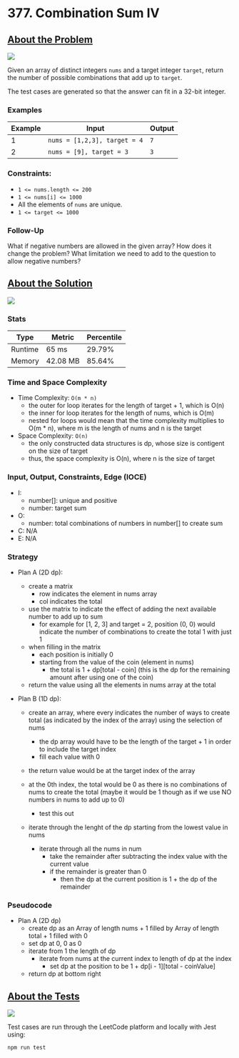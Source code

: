 # 377. Combination Sum IV

## <a href='https://leetcode.com/problems/combination-sum-iv/?envType=daily-question&envId=2023-09-09'>About the Problem</a>

<img src='https://img.shields.io/badge/LeetCode-FFA116.svg?style=for-the-badge&logo=LeetCode&logoColor=white' />

Given an array of distinct integers `nums` and a target integer `target`, return the number of possible combinations that add up to `target`.

The test cases are generated so that the answer can fit in a 32-bit integer.

### Examples

| Example| Input | Output |
| --- | --- | --- |
| 1 | `nums = [1,2,3], target = 4` | `7` |
| 2 | `nums = [9], target = 3` | `3` |

### Constraints:

- `1 <= nums.length <= 200`
- `1 <= nums[i] <= 1000`
- All the elements of `nums` are unique.
- `1 <= target <= 1000`

### Follow-Up

What if negative numbers are allowed in the given array? How does it change the problem? What limitation we need to add to the question to allow negative numbers?

## <a href='./combinationSum4.js'>About the Solution</a>

<img src='https://img.shields.io/badge/JavaScript-F7DF1E.svg?style=for-the-badge&logo=JavaScript&logoColor=black' />

### Stats
| Type | Metric | Percentile |
| --- | --- | --- |
| Runtime | 65 ms | 29.79% |
| Memory | 42.08 MB | 85.64% |

### Time and Space Complexity
  - Time Complexity: `O(m * n)`
    - the outer for loop iterates for the length of target + 1, which is O(n)
    - the inner for loop iterates for the length of nums, which is O(m)
    - nested for loops would mean that the time complexity multiplies to O(m * n), where m is the length of nums and n is the target
  - Space Complexity: `O(n)`
    - the only constructed data structures is dp, whose size is contigent on the size of target
    - thus, the space complexity is O(n), where n is the size of target

### Input, Output, Constraints, Edge (IOCE)

  - I:
    - number[]: unique and positive
    - number: target sum
  - O:
    - number: total combinations of numbers in number[] to create sum
  - C: N/A
  - E: N/A

### Strategy
- Plan A (2D dp):
  - create a matrix
    - row indicates the element in nums array
    - col indicates the total
  - use the matrix to indicate the effect of adding the next available number to add up to sum
    - for example for [1, 2, 3] and target = 2, position (0, 0) would indicate the number of combinations to create the total 1 with just 1
  - when filling in the matrix
    - each position is initially 0
    - starting from the value of the coin (element in nums)
      - the total is 1 + dp[total - coin] (this is the dp for the remaining amount after using one of the coin)
  - return the value using all the elements in nums array at the total

- Plan B (1D dp):
  - create an array, where every indicates the number of ways to create total (as indicated by the index of the array) using the selection of nums
    - the dp array would have to be the length of the target + 1 in order to include the target index
    - fill each value with 0
  - the return value would be at the target index of the array

  - at the 0th index, the total would be 0 as there is no combinations of nums to create the total (maybe it would be 1 though as if we use NO numbers in nums to add up to 0)
    - test this out

  - iterate through the lenght of the dp starting from the lowest value in nums
    - iterate through all the nums in num
      - take the remainder after subtracting the index value with the current value
      - if the remainder is greater than 0
        - then the dp at the current position is 1 + the dp of the remainder

### Pseudocode
- Plan A (2D dp)
  - create dp as an Array of length nums + 1 filled by Array of length total + 1 filled with 0
  - set dp at 0, 0 as 0
  - iterate from 1 the length of dp
    - iterate from nums at the current index to length of dp at the index
      - set dp at the position to be 1 + dp[i - 1][total - coinValue]
  - return dp at bottom right

## <a href='./combinationSum4.test.js'>About the Tests</a>

<img src='https://img.shields.io/badge/Jest-C21325.svg?style=for-the-badge&logo=Jest&logoColor=white' />

Test cases are run through the LeetCode platform and locally with Jest using:
```
npm run test
```